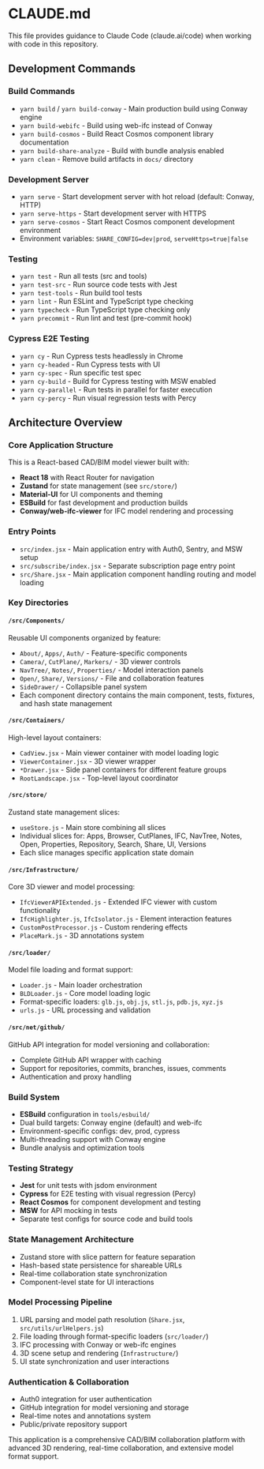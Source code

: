 # CLAUDE.md

This file provides guidance to Claude Code (claude.ai/code) when working with code in this repository.

## Development Commands

### Build Commands
- `yarn build` / `yarn build-conway` - Main production build using Conway engine
- `yarn build-webifc` - Build using web-ifc instead of Conway
- `yarn build-cosmos` - Build React Cosmos component library documentation
- `yarn build-share-analyze` - Build with bundle analysis enabled
- `yarn clean` - Remove build artifacts in `docs/` directory

### Development Server
- `yarn serve` - Start development server with hot reload (default: Conway, HTTP)
- `yarn serve-https` - Start development server with HTTPS
- `yarn serve-cosmos` - Start React Cosmos component development environment
- Environment variables: `SHARE_CONFIG=dev|prod`, `serveHttps=true|false`

### Testing
- `yarn test` - Run all tests (src and tools)
- `yarn test-src` - Run source code tests with Jest
- `yarn test-tools` - Run build tool tests
- `yarn lint` - Run ESLint and TypeScript type checking
- `yarn typecheck` - Run TypeScript type checking only
- `yarn precommit` - Run lint and test (pre-commit hook)

### Cypress E2E Testing
- `yarn cy` - Run Cypress tests headlessly in Chrome
- `yarn cy-headed` - Run Cypress tests with UI
- `yarn cy-spec` - Run specific test spec
- `yarn cy-build` - Build for Cypress testing with MSW enabled
- `yarn cy-parallel` - Run tests in parallel for faster execution
- `yarn cy-percy` - Run visual regression tests with Percy

## Architecture Overview

### Core Application Structure
This is a React-based CAD/BIM model viewer built with:
- **React 18** with React Router for navigation
- **Zustand** for state management (see `src/store/`)
- **Material-UI** for UI components and theming
- **ESBuild** for fast development and production builds
- **Conway/web-ifc-viewer** for IFC model rendering and processing

### Entry Points
- `src/index.jsx` - Main application entry with Auth0, Sentry, and MSW setup
- `src/subscribe/index.jsx` - Separate subscription page entry point
- `src/Share.jsx` - Main application component handling routing and model loading

### Key Directories

#### `/src/Components/`
Reusable UI components organized by feature:
- `About/`, `Apps/`, `Auth/` - Feature-specific components
- `Camera/`, `CutPlane/`, `Markers/` - 3D viewer controls
- `NavTree/`, `Notes/`, `Properties/` - Model interaction panels
- `Open/`, `Share/`, `Versions/` - File and collaboration features
- `SideDrawer/` - Collapsible panel system
- Each component directory contains the main component, tests, fixtures, and hash state management

#### `/src/Containers/`
High-level layout containers:
- `CadView.jsx` - Main viewer container with model loading logic
- `ViewerContainer.jsx` - 3D viewer wrapper
- `*Drawer.jsx` - Side panel containers for different feature groups
- `RootLandscape.jsx` - Top-level layout coordinator

#### `/src/store/`
Zustand state management slices:
- `useStore.js` - Main store combining all slices
- Individual slices for: Apps, Browser, CutPlanes, IFC, NavTree, Notes, Open, Properties, Repository, Search, Share, UI, Versions
- Each slice manages specific application state domain

#### `/src/Infrastructure/`
Core 3D viewer and model processing:
- `IfcViewerAPIExtended.js` - Extended IFC viewer with custom functionality
- `IfcHighlighter.js`, `IfcIsolator.js` - Element interaction features
- `CustomPostProcessor.js` - Custom rendering effects
- `PlaceMark.js` - 3D annotations system

#### `/src/loader/`
Model file loading and format support:
- `Loader.js` - Main loader orchestration
- `BLDLoader.js` - Core model loading logic
- Format-specific loaders: `glb.js`, `obj.js`, `stl.js`, `pdb.js`, `xyz.js`
- `urls.js` - URL processing and validation

#### `/src/net/github/`
GitHub API integration for model versioning and collaboration:
- Complete GitHub API wrapper with caching
- Support for repositories, commits, branches, issues, comments
- Authentication and proxy handling

### Build System
- **ESBuild** configuration in `tools/esbuild/`
- Dual build targets: Conway engine (default) and web-ifc
- Environment-specific configs: dev, prod, cypress
- Multi-threading support with Conway engine
- Bundle analysis and optimization tools

### Testing Strategy
- **Jest** for unit tests with jsdom environment
- **Cypress** for E2E testing with visual regression (Percy)
- **React Cosmos** for component development and testing
- **MSW** for API mocking in tests
- Separate test configs for source code and build tools

### State Management Architecture
- Zustand store with slice pattern for feature separation
- Hash-based state persistence for shareable URLs
- Real-time collaboration state synchronization
- Component-level state for UI interactions

### Model Processing Pipeline
1. URL parsing and model path resolution (`Share.jsx`, `src/utils/urlHelpers.js`)
2. File loading through format-specific loaders (`src/loader/`)
3. IFC processing with Conway or web-ifc engines
4. 3D scene setup and rendering (`Infrastructure/`)
5. UI state synchronization and user interactions

### Authentication & Collaboration
- Auth0 integration for user authentication
- GitHub integration for model versioning and storage
- Real-time notes and annotations system
- Public/private repository support

This application is a comprehensive CAD/BIM collaboration platform with advanced 3D rendering, real-time collaboration, and extensive model format support.
